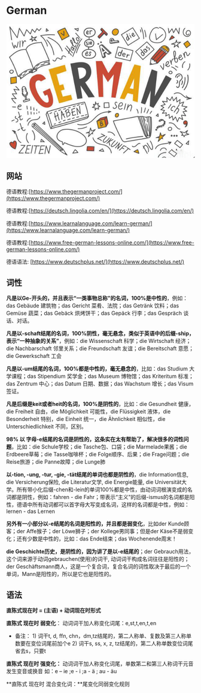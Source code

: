 # German

![](<../.gitbook/assets/image (1) (1).png>)

## 网站

德语教程:[https://www.thegermanproject.com/](https://www.thegermanproject.com/)

德语教程:[https://deutsch.lingolia.com/en/](https://deutsch.lingolia.com/en/)

德语教程:[https://www.learnalanguage.com/learn-german/](https://www.learnalanguage.com/learn-german/)

德语教程:[https://www.free-german-lessons-online.com/](https://www.free-german-lessons-online.com/)

德语语法: [https://www.deutschplus.net/](https://www.deutschplus.net/)

## 词性

**凡是以Ge-开头的，并且表示“一类事物总称”的名词，100%是中性的**，例如：das Gebäude 建筑物；das Gericht 菜肴、法院；das Getränk 饮料；das Gemüse 蔬菜；das Gebäck 烘烤饼干；das Gepäck 行李；das Gespräch 谈话、对话。

**凡是以-schaft结尾的名词，100%阴性，毫无悬念，类似于英语中的后缀-ship，表示“一种抽象的关系”**，例如：die Wissenschaft 科学；die Wirtschaft 经济；die Nachbarschaft 邻里关系；die Freundschaft 友谊；die Bereitschaft 意愿；die Gewerkschaft 工会

**凡是以-um结尾的名词，100%都是中性的，毫无悬念的**，比如：das Studium 大学课程；das Stipendium 奖学金；das Museum 博物馆；das Kriteritum 标准；das Zentrum 中心；das Datum 日期、数据；das Wachstum 增长；das Visum 签证。

**凡是后缀是keit或者heit的名词，100%是阴性的**，比如：die Gesundheit 健康，die Freiheit 自由，die Möglichkeit 可能性，die Flüssigkeit 液体，die Besonderheit 特别，die Einheit 统一，die Ähnlichkeit 相似性，die Unterschiedlichkeit 不同，区别。

**98% 以 字母-e结尾的名词是阴性的，这条实在太有帮助了，解决很多的词性问题**，比如：die Schule学校；die Tasche包、口袋；die Marmelade果酱；die Erdbeere草莓；die Tasse咖啡杯；die Folge顺序、后果；die Frage问题；die Reise旅游；die Panne故障；die Lunge肺

**以-tion, -ung, -tur, -gie, -tät结尾的单词也都是阴性的**，die Information信息, die Versicherung保险, die Literatur文学, die Energie能量, die Universität大学。所有带小化后缀-chen和-lein的单词100%都是中性，由动词词根演变成的名词都是阴性，例如：fahren - die Fahr；带表示“主义”的后缀-ismus的名词都是阳性，德语中所有动词都可以首字母大写变成名词，这样的名词都是中性，例如：lernen - das Lernen

**另外有一小部分以-e结尾的名词是阳性的，并且都是弱变化**，比如der Kunde顾客；der Affe猴子；der Löwe狮子；der Kollege男同事；但是der Käse不是弱变化；还有少数是中性的，比如：das Ende结束；das Wochenende周末！

**die Geschichte历史，是阴性的，因为讲了是以-e结尾的**；der Gebrauch用法，这个词来源于动词gebrauchen(使用)的词干, 动词词干构成名词往往是阳性的；der Geschäftsmann商人，这是一个复合词，复合名词的词性取决于最后的一个单词，Mann是阳性的，所以是它也是阳性的。

## 语法

**直陈式现在时 = (主语) + 动词现在时形式**

**直陈式 现在时 弱变化**： 动词词干加人称变化词尾：e,st,t,en,t,en

* 备注： 1) 词干t, d, ffn, chn，dm,tz结尾的，第二人称单、复数及第三人称单数要在变位词尾前加个e 2) 词干s, ss, x, z, tz结尾的，第二人称单数变位词尾省去s，只要t

**直陈式 现在时 强变化：** 动词词干加人称变化词尾，单数第二和第三人称词干元音发生变音或换音 如：e – ie ;e - i ;a - ä ; au - äu

**直陈式 现在时 混合变化词：**尾变化同弱变化规则
